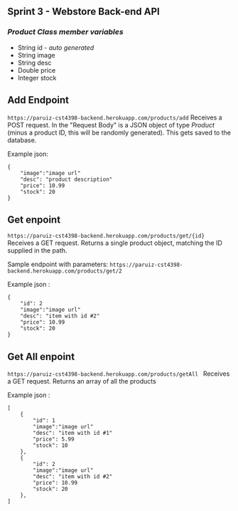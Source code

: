 ## Sprint 3 -  Webstore Back-end API
### *Product Class member variables*
+   String id *- auto generated*
+   String image
+   String desc
+   Double price
+   Integer stock


## Add Endpoint 
`https://paruiz-cst4398-backend.herokuapp.com/products/add`
Receives a POST request. In the "Request Body" is a JSON object of type _Product_ (minus a product ID, this will be randomly generated). This gets saved to the database.

Example json:
```
{   
    "image":"image url"
    "desc": "product description" 
    "price": 10.99
    "stock": 20
}
```


## Get enpoint
`https://paruiz-cst4398-backend.herokuapp.com/products/get/{id}`
Receives a GET request. Returns a single product object, matching the ID supplied in the path.

Sample endpoint with parameters:
`https://paruiz-cst4398-backend.herokuapp.com/products/get/2`

Example json : 
```
{   
    "id": 2
    "image":"image url"
    "desc": "item with id #2" 
    "price": 10.99
    "stock": 20
}
```



## Get All enpoint 
`https://paruiz-cst4398-backend.herokuapp.com/products/getAll
`
Receives a GET request. Returns an array of all the products

Example json : 
```
[  
	{   
	    "id": 1
	    "image":"image url"
	    "desc": "item with id #1" 
	    "price": 5.99
	    "stock": 10
	},
	{   
	    "id": 2
	    "image":"image url"
	    "desc": "item with id #2" 
	    "price": 10.99
	    "stock": 20
	},
]
```
